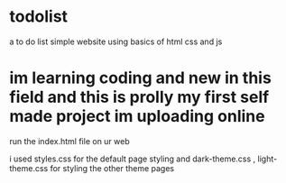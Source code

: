 # todolist
a to do list simple website using basics of html css and js 


# im learning coding and new in this field and this is prolly my first self made project im uploading online 

run the index.html file on ur web

i used styles.css for the default page styling
and dark-theme.css , light-theme.css for styling the other theme pages
